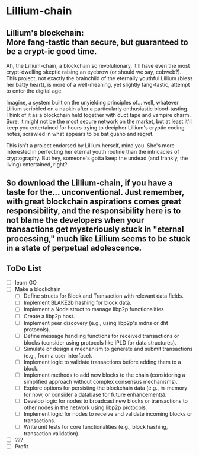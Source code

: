 # Lillium-chain

Lillium's blockchain:  
More fang-tastic than secure, but guaranteed to be a crypt-ic good time.
---
Ah, the Lillium-chain, a blockchain so revolutionary, it'll have even the most crypt-dwelling skeptic raising an eyebrow (or should we say, cobweb?). This project, not exactly the brainchild of the eternally youthful Lillium (bless her batty heart), is more of a well-meaning, yet slightly fang-tastic, attempt to enter the digital age.

Imagine, a system built on the unyielding principles of... well, whatever Lillium scribbled on a napkin after a particularly enthusiastic blood-tasting. Think of it as a blockchain held together with duct tape and vampire charm. Sure, it might not be the most secure network on the market, but at least it'll keep you entertained for hours trying to decipher Lillium's cryptic coding notes, scrawled in what appears to be bat guano and regret.

This isn't a project endorsed by Lillium herself, mind you.  She's more interested in perfecting her eternal youth routine than the intricacies of cryptography. But hey, someone's gotta keep the undead (and frankly, the living) entertained, right?

So download the Lillium-chain, if you have a taste for the... unconventional. Just remember, with great blockchain aspirations comes great responsibility, and the responsibility here is to not blame the developers when your transactions get mysteriously stuck in "eternal processing," much like Lillium seems to be stuck in a state of perpetual adolescence.
---
## ToDo List

- [ ] learn GO
- [ ] Make a blockchain
  - [ ] Define structs for Block and Transaction with relevant data fields.
  - [ ] Implement BLAKE2b hashing for block data.
  - [ ] Implement a Node struct to manage libp2p functionalities
  - [ ] Create a libp2p host.
  - [ ] Implement peer discovery (e.g., using libp2p's mdns or dht protocols).
  - [ ] Define message handling functions for received transactions or blocks (consider using protocols like IPLD for data structures).
  - [ ] Simulate or design a mechanism to generate and submit transactions (e.g., from a user interface).
  - [ ] Implement logic to validate transactions before adding them to a block.
  - [ ] Implement methods to add new blocks to the chain (considering a simplified approach without complex consensus mechanisms).
  - [ ] Explore options for persisting the blockchain data (e.g., in-memory for now, or consider a database for future enhancements).
  - [ ] Develop logic for nodes to broadcast new blocks or transactions to other nodes in the network using libp2p protocols.
  - [ ] Implement logic for nodes to receive and validate incoming blocks or transactions.
  - [ ] Write unit tests for core functionalities (e.g., block hashing, transaction validation).
- [ ] ???
- [ ] Profit 
